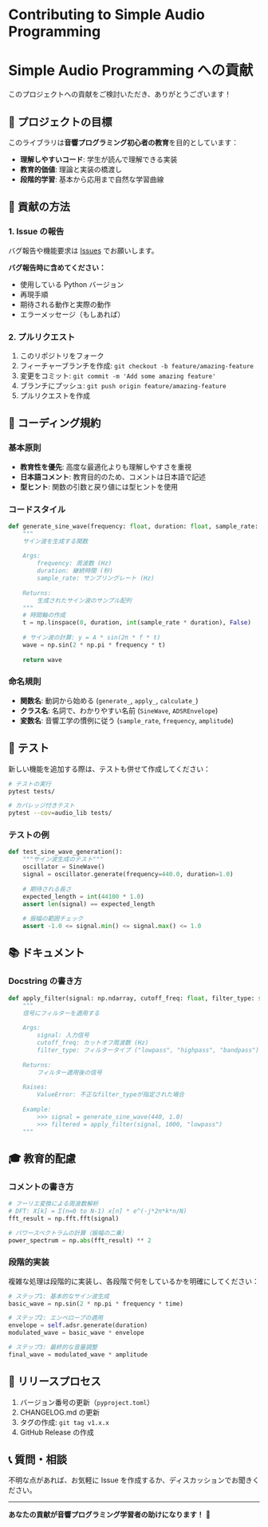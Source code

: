 # Contributing to Simple Audio Programming
# Simple Audio Programming への貢献

このプロジェクトへの貢献をご検討いただき、ありがとうございます！

## 🎯 プロジェクトの目標

このライブラリは**音響プログラミング初心者の教育**を目的としています：

- **理解しやすいコード**: 学生が読んで理解できる実装
- **教育的価値**: 理論と実装の橋渡し
- **段階的学習**: 基本から応用まで自然な学習曲線

## 🤝 貢献の方法

### 1. Issue の報告

バグ報告や機能要求は [Issues](https://github.com/ggszk/simple-audio-programming/issues) でお願いします。

**バグ報告時に含めてください：**
- 使用している Python バージョン
- 再現手順
- 期待される動作と実際の動作
- エラーメッセージ（もしあれば）

### 2. プルリクエスト

1. このリポジトリをフォーク
2. フィーチャーブランチを作成: `git checkout -b feature/amazing-feature`
3. 変更をコミット: `git commit -m 'Add some amazing feature'`
4. ブランチにプッシュ: `git push origin feature/amazing-feature`
5. プルリクエストを作成

## 📝 コーディング規約

### 基本原則
- **教育性を優先**: 高度な最適化よりも理解しやすさを重視
- **日本語コメント**: 教育目的のため、コメントは日本語で記述
- **型ヒント**: 関数の引数と戻り値には型ヒントを使用

### コードスタイル
```python
def generate_sine_wave(frequency: float, duration: float, sample_rate: int = 44100) -> np.ndarray:
    """
    サイン波を生成する関数
    
    Args:
        frequency: 周波数 (Hz)
        duration: 継続時間 (秒)
        sample_rate: サンプリングレート (Hz)
    
    Returns:
        生成されたサイン波のサンプル配列
    """
    # 時間軸の作成
    t = np.linspace(0, duration, int(sample_rate * duration), False)
    
    # サイン波の計算: y = A * sin(2π * f * t)
    wave = np.sin(2 * np.pi * frequency * t)
    
    return wave
```

### 命名規則
- **関数名**: 動詞から始める (`generate_`, `apply_`, `calculate_`)
- **クラス名**: 名詞で、わかりやすい名前 (`SineWave`, `ADSREnvelope`)
- **変数名**: 音響工学の慣例に従う (`sample_rate`, `frequency`, `amplitude`)

## 🧪 テスト

新しい機能を追加する際は、テストも併せて作成してください：

```bash
# テストの実行
pytest tests/

# カバレッジ付きテスト
pytest --cov=audio_lib tests/
```

### テストの例
```python
def test_sine_wave_generation():
    """サイン波生成のテスト"""
    oscillator = SineWave()
    signal = oscillator.generate(frequency=440.0, duration=1.0)
    
    # 期待される長さ
    expected_length = int(44100 * 1.0)
    assert len(signal) == expected_length
    
    # 振幅の範囲チェック
    assert -1.0 <= signal.min() <= signal.max() <= 1.0
```

## 📚 ドキュメント

### Docstring の書き方
```python
def apply_filter(signal: np.ndarray, cutoff_freq: float, filter_type: str = "lowpass") -> np.ndarray:
    """
    信号にフィルターを適用する
    
    Args:
        signal: 入力信号
        cutoff_freq: カットオフ周波数 (Hz)
        filter_type: フィルタータイプ ("lowpass", "highpass", "bandpass")
    
    Returns:
        フィルター適用後の信号
        
    Raises:
        ValueError: 不正なfilter_typeが指定された場合
        
    Example:
        >>> signal = generate_sine_wave(440, 1.0)
        >>> filtered = apply_filter(signal, 1000, "lowpass")
    """
```

## 🎓 教育的配慮

### コメントの書き方
```python
# フーリエ変換による周波数解析
# DFT: X[k] = Σ(n=0 to N-1) x[n] * e^(-j*2π*k*n/N)
fft_result = np.fft.fft(signal)

# パワースペクトラムの計算（振幅の二乗）
power_spectrum = np.abs(fft_result) ** 2
```

### 段階的実装
複雑な処理は段階的に実装し、各段階で何をしているかを明確にしてください：

```python
# ステップ1: 基本的なサイン波生成
basic_wave = np.sin(2 * np.pi * frequency * time)

# ステップ2: エンベロープの適用
envelope = self.adsr.generate(duration)
modulated_wave = basic_wave * envelope

# ステップ3: 最終的な音量調整
final_wave = modulated_wave * amplitude
```

## 🚀 リリースプロセス

1. バージョン番号の更新（`pyproject.toml`）
2. CHANGELOG.md の更新
3. タグの作成: `git tag v1.x.x`
4. GitHub Release の作成

## 📞 質問・相談

不明な点があれば、お気軽に Issue を作成するか、ディスカッションでお聞きください。

---

**あなたの貢献が音響プログラミング学習者の助けになります！** 🎵
